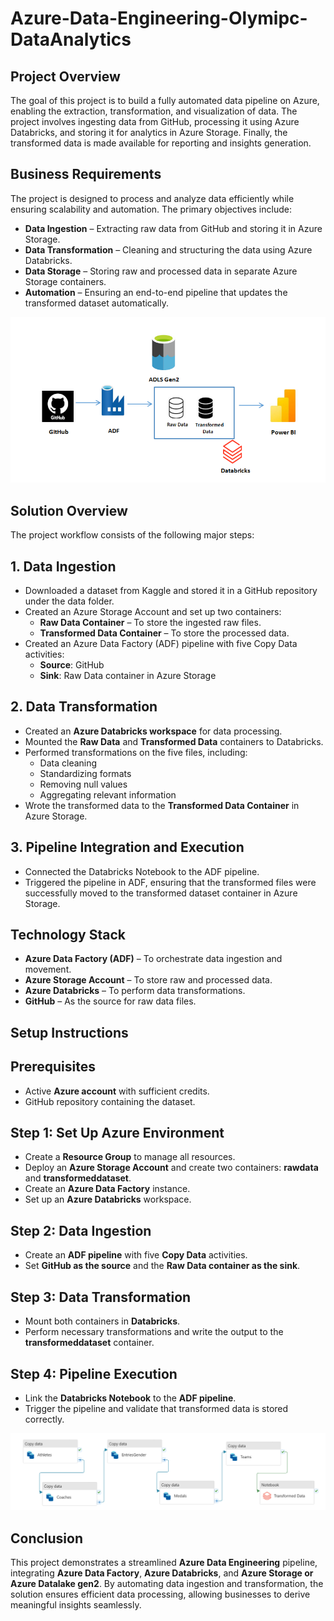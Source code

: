 # Azure-Data-Engineering-Olymipc-DataAnalytics

## Project Overview

The goal of this project is to build a fully automated data pipeline on Azure, enabling the extraction, transformation, and visualization of data. The project involves ingesting data from GitHub, processing it using Azure Databricks, and storing it for analytics in Azure Storage. Finally, the transformed data is made available for reporting and insights generation.

## Business Requirements

The project is designed to process and analyze data efficiently while ensuring scalability and automation. The primary objectives include:

* **Data Ingestion** – Extracting raw data from GitHub and storing it in Azure Storage.
* **Data Transformation** – Cleaning and structuring the data using Azure Databricks.
* **Data Storage** – Storing raw and processed data in separate Azure Storage containers.
* **Automation** – Ensuring an end-to-end pipeline that updates the transformed dataset automatically.
  
![GitHub Workflow](Screenshots/Github%20Workflow%20Image.png)

## Solution Overview

The project workflow consists of the following major steps:

## 1. Data Ingestion

* Downloaded a dataset from Kaggle and stored it in a GitHub repository under the data folder.
* Created an Azure Storage Account and set up two containers:
    * **Raw Data Container** – To store the ingested raw files.
    * **Transformed Data Container** – To store the processed data.
* Created an Azure Data Factory (ADF) pipeline with five Copy Data activities:
    * **Source**: GitHub
    * **Sink**: Raw Data container in Azure Storage

## 2. Data Transformation

* Created an **Azure Databricks workspace** for data processing.
* Mounted the **Raw Data** and **Transformed Data** containers to Databricks.
* Performed transformations on the five files, including:
    * Data cleaning
    * Standardizing formats
    * Removing null values
    * Aggregating relevant information
* Wrote the transformed data to the **Transformed Data Container** in Azure Storage.

## 3. Pipeline Integration and Execution

* Connected the Databricks Notebook to the ADF pipeline.
* Triggered the pipeline in ADF, ensuring that the transformed files were successfully moved to the transformed dataset 
  container in Azure Storage.

## Technology Stack

* **Azure Data Factory (ADF)** – To orchestrate data ingestion and movement.
* **Azure Storage Account** – To store raw and processed data.
* **Azure Databricks** – To perform data transformations.
* **GitHub** – As the source for raw data files.

## Setup Instructions

## Prerequisites

* Active **Azure account** with sufficient credits.
* GitHub repository containing the dataset.

## Step 1: Set Up Azure Environment

* Create a **Resource Group** to manage all resources.
* Deploy an **Azure Storage Account** and create two containers: **rawdata** and **transformeddataset**.
* Create an **Azure Data Factory** instance.
* Set up an **Azure Databricks** workspace.

## Step 2: Data Ingestion

* Create an **ADF pipeline** with five **Copy Data** activities.
* Set **GitHub as the source** and the **Raw Data container as the sink**.

## Step 3: Data Transformation

* Mount both containers in **Databricks**.
* Perform necessary transformations and write the output to the **transformeddataset** container.

## Step 4: Pipeline Execution

* Link the **Databricks Notebook** to the **ADF pipeline**.
* Trigger the pipeline and validate that transformed data is stored correctly.

![GitHub Flow](Screenshots/Github%20-%20Flow.png)

## Conclusion

This project demonstrates a streamlined **Azure Data Engineering** pipeline, integrating **Azure Data Factory**, **Azure Databricks**, and **Azure Storage or Azure Datalake gen2**. By automating data ingestion and transformation, the solution ensures efficient data processing, allowing businesses to derive meaningful insights seamlessly.
